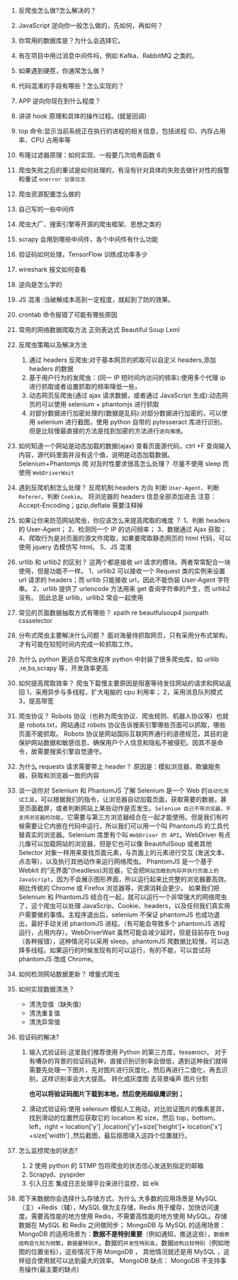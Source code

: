 1. 反爬虫怎么做?怎么解决的？
2. JavaScript 逆向你一般怎么做的，先如何，再如何？
3. 你常用的数据库是？为什么会选择它。
4. 有在项目中用过消息中间件吗，例如 Kafka、RabbitMQ 之类的。
5. 如果遇到硬茬，你通常怎么做？
6. 代码混淆的手段有哪些？怎么实现的？
7. APP 逆向你现在到什么程度？
8. 讲讲 hook 原理和具体的操作过程。(就是回调)
9. top 命令:显示当前系统正在执行的进程的相关信息，包括进程 ID、内存占用率、CPU 占用率等
10. 布隆过滤器原理：如何实现、一般要几次哈希函数 6
11. 爬虫失败之后的重试是如何处理的，有没有针对具体的失败去做针对性的报警和重试
    `onerror 记录日志`
12. 爬虫资源配置怎么做的
13. 自己写的一些中间件
14. 爬虫大厂、搜索引擎等开源的爬虫框架、思想之类的
15. scrapy 会用到哪些中间件，各个中间件有什么功能
16. 验证码如何处理，TensorFlow 训练成功率多少
17. wireshark 报文如何查看
18. 逆向是怎么学的
19. JS 混淆 :当破解成本高到一定程度，就起到了防的效果。
20. crontab 命令报错了可能有哪些原因
21. 常用的网络数据爬取方法
    正则表达式
    Beautiful Soup
    Lxml
22. 反爬虫策略以及解决方法
    1. 通过 headers 反爬虫:对于基本网页的抓取可以自定义 headers,添加 headers 的数据
    2. 基于用户行为的发爬虫：(同一 IP 短时间内访问的频率):使用多个代理 ip 进行抓取或者设置抓取的频率降低一些，
    3. 动态网页反爬虫(通过 ajax 请求数据，或者通过 JavaScript 生成):动态网页的可以使用 selenium + phantomjs 进行抓取
    4. 对部分数据进行加密处理的(数据是乱码):对部分数据进行加密的，可以使用 selenium 进行截图，使用 python 自带的 pytesseract 库进行识别，但是比较慢最直接的方法是找到加密的方法进行`逆向推理`。
23. 如何知道一个网站是动态加载的数据(ajax)
    查看页面源代码，ctrl +F 查询输入内容，源代码里面并没有这个值，说明是动态加载数据。
    Selenium+Phantomjs 爬
    对及时性要求很高怎么处理？
    尽量不使用 sleep 而使用 `WebDriverWait`
24. 遇到反爬机制怎么处理？
    反爬机制:headers 方向
    判断 `User-Agent`、判断 `Referer`、判断 `Cookie`。
    将浏览器的 headers 信息全部添加进去
    注意：Accept-Encoding；gzip,deflate 需要注释掉
25. 如果让你来防范网站爬虫，你应该怎么来提高爬取的难度 ？
    1、判断 headers 的 User-Agent；
    2、检测同一个 IP 的访问频率；
    3、数据通过 Ajax 获取；
    4、爬取行为是对页面的源文件爬取，如果要爬取静态网页的 html 代码，可以使用 jquery 去模仿写 html。
    5、JS 混淆
26. urllib 和 urllib2 的区别？
    这两个都是接收 url 请求的模块。两者常常配合一块使用，但是功能不一样。
    1、urllib2 可以接收一个 Request 类的实例来设置 url 请求的 headers；而 urllib 只能接收 url，因此不能伪装 User-Agent 字符串。
    2、urllib 提供了 urlencode 方法用来 get 查询字符串的产生，而 urllib2 没有。
    因此总是 urllib，urllib2 常会一起使用
27. 常见的页面数据抽取方式有哪些？
    xpath
    re
    beautfulsoup4
    jsonpath
    cssselector
28. 分布式爬虫主要解决什么问题？
    面对海量待抓取网页，只有采用分布式架构，才有可能在较短时间内完成一轮抓取工作。
29. 为什么 python 更适合写爬虫程序
    python 中封装了很多爬虫库，如 urllib ,re,bs,scrapy 等，开发效率更高
30. 如何提高爬取效率？
    爬虫下载慢主要原因是阻塞等待发往网站的请求和网站返回
    1，采用异步与多线程，扩大电脑的 cpu 利用率；
    2，采用消息队列模式
    3，提高带宽
31. 爬虫协议？
    Robots 协议（也称为爬虫协议、爬虫规则、机器人协议等）也就是 robots.txt，网站通过 robots 协议告诉搜索引擎哪些页面可以抓取，哪些页面不能抓取。
    Robots 协议是网站国际互联网界通行的道德规范，其目的是保护网站数据和敏感信息、确保用户个人信息和隐私不被侵犯。因其不是命令，故需要搜索引擎自觉遵守。
32. 为什么 requests 请求需要带上 header？
    原因是：模拟浏览器，欺骗服务器，获取和浏览器一致的内容
33. 谈一谈你对 Selenium 和 PhantomJS 了解
    Selenium 是一个 Web 的`自动化测试工具`，可以根据我们的指令，让浏览器自动加载页面，获取需要的数据，甚至页面截屏，或者判断网站上某些动作是否发生。`Selenium 自己不带浏览器，不支持浏览器的功能`，它需要与第三方浏览器结合在一起才能使用。但是我们有时候需要让它内嵌在代码中运行，所以我们可以用一个叫 PhantomJS 的工具代替真实的浏览器。Selenium 库里有个叫 `WebDriver 的 API`。WebDriver 有点儿像可以加载网站的浏览器，但是它也可以像 BeautifulSoup 或者其他 Selector 对象一样用来查找页面元素，与页面上的元素进行交互 (发送文本、点击等)，以及执行其他动作来运行网络爬虫。
    PhantomJS 是一个基于 Webkit 的“无界面”(headless)浏览器，它会把`网站加载到内存并执行页面上的 JavaScript`，因为不会展示图形界面，所以运行起来比完整的浏览器要高效。相比传统的 Chrome 或 Firefox 浏览器等，资源消耗会更少。
    如果我们把 Selenium 和 PhantomJS 结合在一起，就可以运行一个非常强大的网络爬虫了，这个爬虫可以处理 JavaScrip、Cookie、headers，以及任何我们真实用户需要做的事情。主程序退出后，selenium 不保证 phantomJS 也成功退出，最好手动关闭 phantomJS 进程。（有可能会导致多个 phantomJS 进程运行，占用内存）。WebDriverWait 虽然可能会减少延时，但是目前存在 bug（各种报错），这种情况可以采用 sleep。phantomJS 爬数据比较慢，可以选择多线程。如果运行的时候发现有的可以运行，有的不能，可以尝试将 phantomJS 改成 Chrome。

34. 如何检测网站数据更新？
    增量式爬虫
35. 如何实现数据清洗？

    - 清洗空值（缺失值）
    - 清洗重复值
    - 清洗异常值

36. 验证码的解决?

    1. 输入式验证码:这里我们推荐使用 Python 的第三方库，tesserocr。
       对于有嘈杂的背景的验证码这种，直接识别识别率会很低，遇到这种我们就得需要先处理一下图片，先对图片进行灰度化，然后再进行二值化，再去识别，这样识别率会大大提高。
       转化成灰度图
       去背景噪声
       图片分割

       **也可以将验证码图片下载到本地，然后使用超级鹰识别；**

    2. 滑动式验证码:使用 selenium 模拟人工拖动，对比验证图片的像素差异，找到滑动的位置然后获取它的 location 和 size，然后 top，bottom，left，right = location['y'] ,location['y']+size['height']+ location['x'] +size['width'] ,然后截图，最后抠图填入这四个位置就行。

37. 怎么监控爬虫的状态?

    1. 2 使用 python 的 STMP 包将爬虫的状态信心发送到指定的邮箱
    2. Scrapyd、pyspider
    3. 引入日志
       集成日志处理平台来进行监控，如 elk

38. 爬下来数据你会选择什么存储方式，为什么
    大多数的应用场景是 MySQL（主）+Redis（辅），MySQL 做为主存储，Redis 用于缓存，加快访问速度。需要高性能的地方使用 Redis，不需要高性能的地方使用 MySQL。存储数据在 MySQL 和 Redis 之间做同步；
    MongoDB 与 MySQL 的适用场景：
    MongoDB 的适用场景为：**数据不是特别重要**（例如通知，推送这些），`数据表结构变化较为频繁`，`数据量特别大`，数据的`并发性特别高`，数据`结构比较特别`（例如地图的位置坐标），这些情况下用 MongoDB ， 其他情况就还是用 MySQL ，这样组合使用就可以达到最大的效率。
    MongoDB 缺点：
    MongoDB 不支持事务操作(最主要的缺点)
